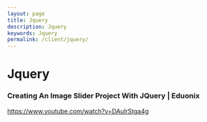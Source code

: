 ```yaml
---
layout: page
title: Jquery
description: Jquery
keywords: Jquery
permalink: /client/jquery/
---
```


# Jquery

### Creating An Image Slider Project With JQuery | Eduonix

https://www.youtube.com/watch?v=DAuIrStga4g
